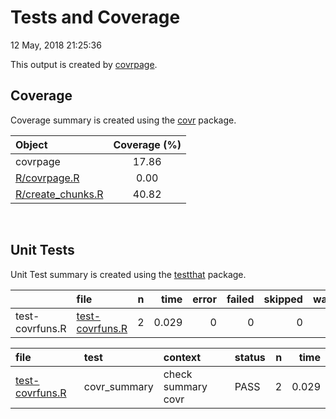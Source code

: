 Tests and Coverage
================
12 May, 2018 21:25:36

This output is created by
[covrpage](https://github.com/yonicd/covrpage).

## Coverage

Coverage summary is created using the
[covr](https://github.com/r-lib/covr) package.

| Object                                     | Coverage (%) |
| :----------------------------------------- | :----------: |
| covrpage                                   |    17.86     |
| [R/covrpage.R](../R/covrpage.R)            |     0.00     |
| [R/create\_chunks.R](../R/create_chunks.R) |    40.82     |

<br>

## Unit Tests

Unit Test summary is created using the
[testthat](https://github.com/r-lib/testthat)
package.

|                 | file                                        | n |  time | error | failed | skipped | warning |
| --------------- | :------------------------------------------ | -: | ----: | ----: | -----: | ------: | ------: |
| test-covrfuns.R | [test-covrfuns.R](testthat/test-covrfuns.R) | 2 | 0.029 |     0 |      0 |       0 |       0 |

| file                                        | test          | context            | status | n |  time |
| :------------------------------------------ | :------------ | :----------------- | :----- | -: | ----: |
| [test-covrfuns.R](testthat/test-covrfuns.R) | covr\_summary | check summary covr | PASS   | 2 | 0.029 |
